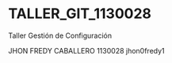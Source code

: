 TALLER_GIT_1130028
==================

Taller Gestión de Configuración 


JHON FREDY CABALLERO 1130028 jhon0fredy1
